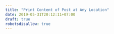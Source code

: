 ```yaml
---
title: "Print Content of Post at Any Location"
date: 2019-05-31T20:12:11+07:00
draft: true
robotsdisallow: true
---
```


